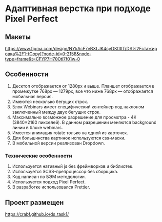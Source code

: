 # Адаптивная верстка при подходе Pixel Perfect

## Макеты

https://www.figma.com/design/NYkAcF7vBXLJK4cyDKt3tT/DS%2Fстажировка%2F1-(Copy)?node-id=0-2158&node-type=frame&t=CFYP7H70Otl7f01w-0

## Особенности

1. Десктоп отображается от 1280px и выше. Планшет отображается в промежутке 768px — 1279px, все что ниже 768px — отображается мобильная версия.
2. Имеются несколько бегущих строк.
3. Блок Webinars имеет специфический контейнер под наклоном заключенный между двух бегущих строк.
4. Максимально возможное разрешение для просмотра - 4K (3840×2160 пикселей). В данном разрешении меняются background линии в блоке webinars.
5. Имеется анимация rotate только на одной из карточек.
6. Для большинства картинок используются css-маски.
7. В мобильной версии реализован Dropdown.

### Технические особенности

1. Используется нативный js без фреймворков и библиотек.
2. Используется SCSS-препроцессор без сборщика.
3. Код написан по БЭМ методологии.
4. Используется подход Pixel Perfect.
5. В разработке использовался Prettier.

## Проект размещен 
 
https://crabf.github.io/ds_task1/

